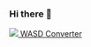 ### Hi there 👋

<!--
**TechnologicNick/TechnologicNick** is a ✨ _special_ ✨ repository because its `README.md` (this file) appears on your GitHub profile.

Here are some ideas to get you started:

- 🔭 I’m currently working on ...
- 🌱 I’m currently learning ...
- 👯 I’m looking to collaborate on ...
- 🤔 I’m looking for help with ...
- 💬 Ask me about ...
- 📫 How to reach me: ...
- 😄 Pronouns: ...
- ⚡ Fun fact: ...
-->

<div>
    <a href="https://steamcommunity.com/sharedfiles/filedetails/?id=1396115995">
        <img src="https://steamuserimages-a.akamaihd.net/ugc/931562390052086513/30A965DEC8957B05877E7D89C59A02912C4F8F20/"></img>
        WASD Converter
    </a>
</div>
